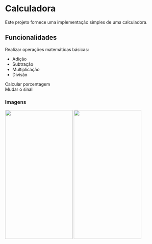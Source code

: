 <h1>Calculadora</h1>

Este projeto fornece uma implementação simples de uma calculadora.

<h2>Funcionalidades</h2>
Realizar operações matemáticas básicas:
<ul>
  <li>Adição</li>
  <li>Subtração</li>
  <li>Multiplicação</li>
  <li>Divisão</li>
</ul>
<p>Calcular porcentagem</br>
Mudar o sinal</p>

<h3>Imagens</h3>
<div>
  <img src = "https://private-user-images.githubusercontent.com/128552505/311051725-d7478985-c06e-44d1-bed3-ff775607c60e.png?jwt=eyJhbGciOiJIUzI1NiIsInR5cCI6IkpXVCJ9.eyJpc3MiOiJnaXRodWIuY29tIiwiYXVkIjoicmF3LmdpdGh1YnVzZXJjb250ZW50LmNvbSIsImtleSI6ImtleTUiLCJleHAiOjE3MDk4NDk5NDksIm5iZiI6MTcwOTg0OTY0OSwicGF0aCI6Ii8xMjg1NTI1MDUvMzExMDUxNzI1LWQ3NDc4OTg1LWMwNmUtNDRkMS1iZWQzLWZmNzc1NjA3YzYwZS5wbmc_WC1BbXotQWxnb3JpdGhtPUFXUzQtSE1BQy1TSEEyNTYmWC1BbXotQ3JlZGVudGlhbD1BS0lBVkNPRFlMU0E1M1BRSzRaQSUyRjIwMjQwMzA3JTJGdXMtZWFzdC0xJTJGczMlMkZhd3M0X3JlcXVlc3QmWC1BbXotRGF0ZT0yMDI0MDMwN1QyMjE0MDlaJlgtQW16LUV4cGlyZXM9MzAwJlgtQW16LVNpZ25hdHVyZT0wNGRmYjViODE0OWJmYzUzNDNjMTcwZjZjODQzZGFiY2I4ZmZhOWU1ZTg5ZGZkZmYxMTNiYjMxZWU3YTRmNDYxJlgtQW16LVNpZ25lZEhlYWRlcnM9aG9zdCZhY3Rvcl9pZD0wJmtleV9pZD0wJnJlcG9faWQ9MCJ9.WR2c64-OM8RF22BUnS-YxnlkZqMLjN4jSE3pS7gYgtw" width = "220px" height = "420px"/>
  <img src = "https://private-user-images.githubusercontent.com/128552505/311051728-b23154a1-d6d2-4b94-8f37-9b7eca4da343.png?jwt=eyJhbGciOiJIUzI1NiIsInR5cCI6IkpXVCJ9.eyJpc3MiOiJnaXRodWIuY29tIiwiYXVkIjoicmF3LmdpdGh1YnVzZXJjb250ZW50LmNvbSIsImtleSI6ImtleTUiLCJleHAiOjE3MDk4NDk5NDksIm5iZiI6MTcwOTg0OTY0OSwicGF0aCI6Ii8xMjg1NTI1MDUvMzExMDUxNzI4LWIyMzE1NGExLWQ2ZDItNGI5NC04ZjM3LTliN2VjYTRkYTM0My5wbmc_WC1BbXotQWxnb3JpdGhtPUFXUzQtSE1BQy1TSEEyNTYmWC1BbXotQ3JlZGVudGlhbD1BS0lBVkNPRFlMU0E1M1BRSzRaQSUyRjIwMjQwMzA3JTJGdXMtZWFzdC0xJTJGczMlMkZhd3M0X3JlcXVlc3QmWC1BbXotRGF0ZT0yMDI0MDMwN1QyMjE0MDlaJlgtQW16LUV4cGlyZXM9MzAwJlgtQW16LVNpZ25hdHVyZT05NjNlMzY3NzI5MjA0YzEzMDAwYzg1YWM3MzVkMTgzYmY4ZjJhNmExNzA5ZjIzMjYwMDgwNGVjYTc3OWRmMmNjJlgtQW16LVNpZ25lZEhlYWRlcnM9aG9zdCZhY3Rvcl9pZD0wJmtleV9pZD0wJnJlcG9faWQ9MCJ9.9nppgcgiPv8nUzhh9jEMjSMT43ngh6VIl8ag6uKKOB0" width = "220px" height = "420px"/>
</div>
